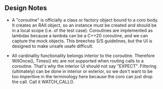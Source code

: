 ## Design Notes

 - A "coroutine" is officially a class or factory object bound to a coro body. 
   It creates an RAII object, so an instance must be created and should be in 
   a local scope (i.e. of the test case). Coroutines are implemented as lambdas
   because a lambda can be a C++20 coroutine, and we can capture the mock objects.
   This breeches S/S guidelines, but the UI is designed to make unsafe usafe difficult.

 - All cardinality functionality belongs interior to the coroutine. Therefore WillOnce(), Times()
   etc are not supported when routing calls to a coroutine. That's why the interior UI 
   should not say "EXPECT". Filtering (ultimately) can be done in interior or exterior,
   so we don't want to be too imperitive in the terminology here because the coro can just
   drop the call. Call it WATCH_CALL().
